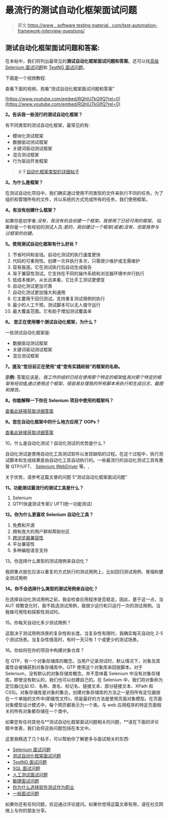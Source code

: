 # 最流行的测试自动化框架面试问题

> 原文:[https://www . software testing material . com/test-automation-framework-interview-questions/](https://www.softwaretestingmaterial.com/test-automation-framework-interview-questions/)

## 测试自动化框架面试问题和答案:

在本帖中，我们将列出最常见的**测试自动化框架面试问题和答案**。还可以找[高级 Selenium 面试问题](https://www.softwaretestingmaterial.com/selenium-interview-questions/)和 [TestNG 面试问题](https://www.softwaretestingmaterial.com/testng-interview-questions/)。

下面是一个视频教程:

查看下面的视频，观看“测试自动化框架面试问题和答案”

[https://www.youtube.com/embed/RQhIU7kGIfQ?rel=0](https://www.youtube.com/embed/RQhIU7kGIfQ?rel=0)

**2。告诉我一些流行的测试自动化框架？**

有不同类型的测试自动化框架，最常见的有:

*   模块化测试框架
*   数据驱动测试框架
*   关键词驱动测试框架
*   混合测试框架
*   行为驱动开发框架

> 关于[自动化框架类型的详细帖子](https://www.softwaretestingmaterial.com/types-test-automation-frameworks/)

**3。为什么是框架？**

在测试自动化项目中，我们确实通过使用不同类型的文件来执行不同的任务。为了组织和管理所有的文件，并以系统的方式完成所有的任务，我们使用框架。

**4。有没有创建什么框架？**

如果你是初学者:*没有，我没有机会创建一个框架。我使用了已经可用的框架。*
如果你是一个有经验的测试人员:*是的，我创建过一个框架(或者)没有，但是我参与过框架的创建。*

**5。使用测试自动化框架有什么好处？**

1.  节省时间和金钱。自动化测试的执行速度更快
2.  代码的可重用性。创建一次并执行多次，只需很少维护或无需维护
3.  容易报道。它在测试执行后自动生成报告
4.  易于兼容性测试。它支持在不同的操作系统和浏览器环境中并行执行
5.  低成本维护。从长远来看，它比手工测试更便宜
6.  自动化测试更加可靠
7.  自动化测试更加强大和通用
8.  它主要用于回归测试。支持重复测试用例的执行
9.  最少的人工干预。测试脚本可以无人值守运行
10.  最大覆盖范围。它有助于增加测试覆盖率

**6。** **您正在使用哪个测试自动化框架，为什么？**

一些测试自动化框架是:

*   数据驱动测试框架
*   关键词驱动测试框架
*   混合测试框架

**7。提及“您目前正在使用”或“您有实践经验”的框架的名称。**

**示例:**
答案应该是，*我工作的组织已经在使用那个特定的框架*或*我对那个特定的框架有经验*或*通过使用这个框架，很容易处理我的所有脚本来执行和生成日志、截图和报告*。

**8。你能解释一下你在 Selenium 项目中使用的框架吗？**

[查看此链接获取详细答案](https://www.softwaretestingmaterial.com/explain-test-automation-framework/)

**9。您在自动化框架中的什么地方应用了 OOPs？**

[查看此链接获取详细答案](https://www.softwaretestingmaterial.com/oops-concept-in-automation-framework/)

10。什么是自动化测试？自动化测试的优势是什么？

自动化测试是使用自动化工具测试软件以发现缺陷的过程。在这个过程中，执行测试脚本和生成结果是由自动化工具自动执行的。一些最流行的自动化测试工具有惠普 QTP/UFT、 [Selenium WebDriver](https://www.softwaretestingmaterial.com/install-selenium-webdriver/) 等。,

关于优势，请参考这篇文章的问题 5“测试自动化框架面试问题”

**11。功能测试最流行的测试工具是什么？**

1.  Selenium
2.  QTP(快速测试专家)/ UFT(统一功能测试)

**12。你为什么更喜欢 Selenium 自动化工具？**

1.  免费和开源
2.  拥有庞大的用户群和帮助社区
3.  [跨浏览器兼容性](https://www.softwaretestingmaterial.com/what-is-cross-browser-testing/)
4.  平台兼容性
5.  多种编程语言支持

13。你选择什么类型的测试用例来自动化？

我把重点放在应该以重复的方式执行的测试用例上，比如回归测试用例、冒烟和健全测试用例

**14。你不会选择什么类型的测试用例来自动化？**

在选择自动化测试用例之前，我会检查应用程序是否稳定。因此，基于这一点，当 AUT 频繁变化时，我不挑选测试用例，我很少运行和只运行一次的测试用例。当我做可用性和探索性测试时。

15。你每天自动化多少测试用例？

这取决于测试用例场景的复杂性和长度。当复杂性有限时，我确实每天自动化 2-5 个测试场景。当复杂性很高时，有时一天只有 1 个或更少的测试场景。

16。你如何在你的项目中构建对象仓库？

在 QTP，有一个对象存储库的概念。当用户记录测试时，默认情况下，对象及其属性会被捕获到对象存储库中。QTP 使用这个对象库来回放脚本。对于 Selenium，没有默认的对象存储库概念。并不意味着 Selenium 中没有对象存储库。即使没有默认的，我们也可以创建自己的。在 Selenium 中，我们将对象称为定位器(比如 ID、名称、类名、标记名、链接文本、部分链接文本、XPath 和 CSS)。对象存储库是对象的集合。创建对象存储库的方法之一是将所有定位器放在一个单独的文件中(即属性文件)。但是最好的方法是使用页面对象模型。在页面对象模型设计模式中，每个网页都表示为一个类。与 web 应用程序的特定页面相关的所有对象都存储在一个类中。

如果您有任何其他与**测试自动化框架面试问题相关的问题，**请在下面的评论框中发表，我们会将这些问题包括在本文中。

这里我精选了几个帖子，可以帮助你了解更多与面试相关的东西:

*   [Selenium 面试问题](https://www.softwaretestingmaterial.com/selenium-interview-questions/)
*   [测试自动化框架面试问题](https://www.softwaretestingmaterial.com/test-automation-framework-interview-questions/)
*   [TestNG 面试问题](https://www.softwaretestingmaterial.com/testng-interview-questions/)
*   [SQL 面试问题](https://www.softwaretestingmaterial.com/sql-interview-questions/)
*   [人工测试面试问题](https://www.softwaretestingmaterial.com/100-software-testing-interview-questions/)
*   [敏捷面试问题](https://www.softwaretestingmaterial.com/agile-testing-interview-questions/)
*   [你为什么选择软件测试作为职业](https://www.softwaretestingmaterial.com/choose-software-testing-as-a-career/)
*   [一般面试问题](https://www.softwaretestingmaterial.com/6-important-interview-questions/)

如果你还有任何问题，欢迎通过评论提问。如果你觉得这篇文章有用，请在社交网络上与你的朋友分享。